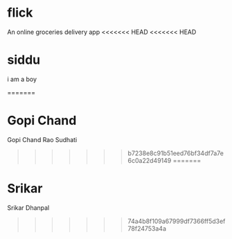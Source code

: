 # flick
An online groceries delivery app
<<<<<<< HEAD
<<<<<<< HEAD
# siddu
i am a boy

=======

# Gopi Chand
Gopi Chand Rao Sudhati
>>>>>>> b7238e8c91b51eed76bf34df7a7e6c0a22d49149
=======
# Srikar
Srikar Dhanpal
>>>>>>> 74a4b8f109a67999df7366ff5d3ef78f24753a4a
